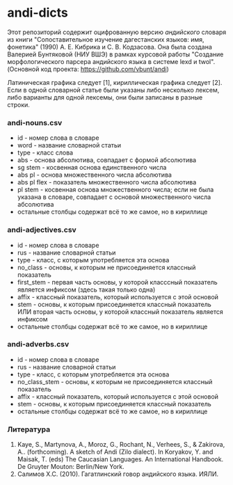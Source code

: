 # andi-dicts

Этот репозиторий содержит оцифрованную версию _андийского_ словаря из книги "Сопоставительное изучение дагестанских языков: имя, фонетика" (1990) А. Е. Кибрика и С. В. Кодзасова. Она была создана Валерией Бунтяковой (НИУ ВШЭ) в рамках курсовой работы "Создание морфологического парсера андийского языка в системе lexd и twol". (Основной код проекта: https://github.com/vbunt/andi)

Латиническая графика следует [1], кириллическая графика следует [2].
Если в одной словарной статье были указаны либо несколько лексем, либо варианты для одной лексемы, они были записаны в разные строки. 

### andi-nouns.csv
- id - номер слова в словаре
- word - название словарной статьи
- type - класс слова
- abs - основа абсолютива, совпадает с формой абсолютива
- sg stem - косвенная основа единственного числа
- abs pl - основа множественного числа абсолютива
- abs pl flex - показатель множественного числа абсолютива
- pl stem - косвенная основа множественного числа; если не была указана в словаре, совпадает с основой множественного числа абсолютива
- остальные столбцы содержат всё то же самое, но в кириллице

### andi-adjectives.csv
- id - номер слова в словаре
- rus - название словарной статьи
- type - класс, с которым употребляется эта основа
- no_class - основы, к которым не присоединяется классный показатель
- first_stem - первая часть основы, у которой класссный показатель является инфиксом (здесь такая только одна)
- affix - классный показатель, который используется с этой основой
- stem - основы, к которым присоединяется классный показатель ИЛИ вторая часть основы, у которой классный показатель является инфиксом
- остальные столбцы содержат всё то же самое, но в кириллице

### andi-adverbs.csv
- id - номер слова в словаре
- rus - название словарной статьи
- type - класс, с которым употребляется эта основа
- no_class_stem - основы, к которым не присоединяется классный показатель
- affix - классный показатель, который используется с этой основой
- stem - основы, к которым присоединяется классный показатель
- остальные столбцы содержат всё то же самое, но в кириллице

### Литература
1. Kaye, S., Martynova, A., Moroz, G., Rochant, N., Verhees, S., & Zakirova, A.. (forthcoming). A sketch of Andi (Zilo dialect). In Koryakov, Y. and Maisak, T. (eds) The Caucasian Languages. An International Handbook. De Gruyter Mouton: Berlin/New York.
2. Салимов Х.С. (2010). Гагатлинский говор андийского языка. ИЯЛИ.
